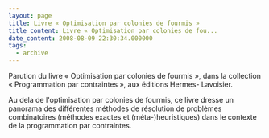 ```yaml
---
layout: page
title: Livre « Optimisation par colonies de fourmis »
title_content: Livre « Optimisation par colonies de fou...
date_content: 2008-08-09 22:30:34.000000
tags:
  - archive
---
```

Parution du livre « Optimisation par colonies de  fourmis », dans la
collection  « Programmation par contraintes », aux  éditions Hermes-
Lavoisier.



Au dela de l'optimisation par colonies de fourmis, ce livre dresse un panorama
des différentes méthodes de résolution de problèmes combinatoires (méthodes
exactes et (méta-)heuristiques) dans le contexte de la programmation par
contraintes.


